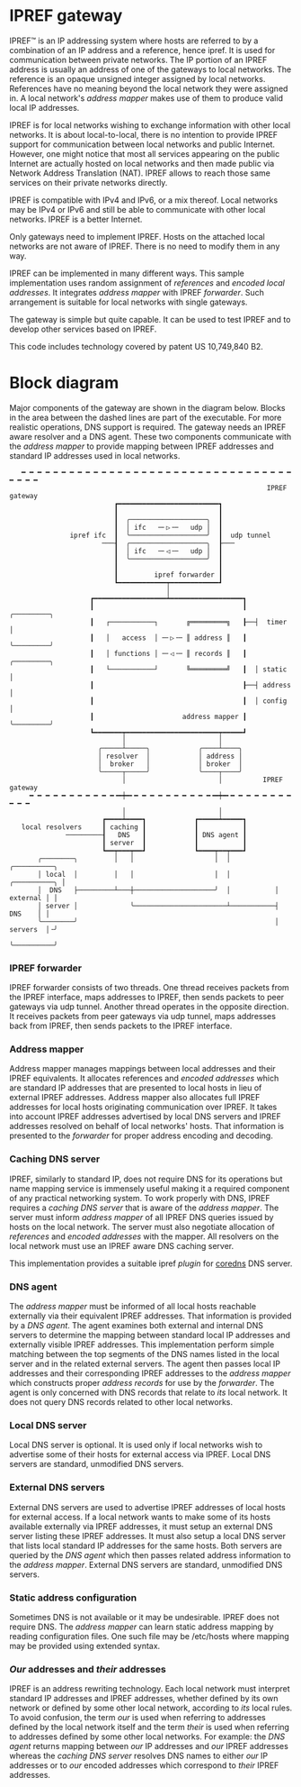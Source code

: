 # IPREF gateway

IPREF™ is an IP addressing system where hosts are referred to by a combination of an IP address and a reference, hence ipref. It is used for communication between private networks. The IP portion of an IPREF address is usually an address of one of the gateways to local networks. The reference is an opaque unsigned integer assigned by local networks. References have no meaning beyond the local network they were assigned in. A local network's _address mapper_ makes use of them to produce valid local IP addresses.

IPREF is for local networks wishing to exchange information with other local networks. It is about local-to-local, there is no intention to provide IPREF support for communication between local networks and public Internet. However, one might notice that most all services appearing on the public Internet are actually hosted on local networks and then made public via Network Address Translation (NAT). IPREF allows to reach those same services on their private networks directly.

IPREF is compatible with IPv4 and IPv6, or a mix thereof. Local networks may be IPv4 or IPv6 and still be able to communicate with other local networks. IPREF is a better Internet.

Only gateways need to implement IPREF.  Hosts on the attached local networks are not aware of IPREF. There is no need to modify them in any way.

IPREF can be implemented in many different ways. This sample implementation uses random assignment of _references_ and _encoded local addresses_. It integrates _address mapper_ with IPREF _forwarder_. Such arrangement is suitable for local networks with single gateways.

The gateway is simple but quite capable. It can be used to test IPREF and to develop other services based on IPREF.

This code includes technology covered by patent US 10,749,840 B2.

# Block diagram

Major components of the gateway are shown in the diagram below. Blocks in the area between the dashed lines are part of the executable. For more realistic operations, DNS support is required. The gateway needs an IPREF aware resolver and a DNS agent. These two components communicate with the _address mapper_ to provide mapping between IPREF addresses and standard IP addresses used in local networks.

```
   ━ ━ ━ ━ ━ ━ ━ ━ ━ ━ ━ ━ ━ ━ ━ ━ ━ ━ ━ ━ ━ ━ ━ ━ ━ ━ ━ ━ ━ ━ ━ ━ ━ ━ ━ ━ ━ ━
                                                                IPREF gateway
                          ┏━━━━━━━━━━━━━━━━━━━━━━━━━┓
                          ┃                         ┃
                          ┃  ╭───────────────────╮  ┃
                          ┃  │ ifc   ─╴▷╶─   udp │  ┃
               ipref ifc  ┃  ╰───────────────────╯  ┃  udp tunnel
                       ───┨  ╭───────────────────╮  ┠───
                          ┃  │ ifc   ─╴◁╶─   udp │  ┃
                          ┃  ╰───────────────────╯  ┃
                          ┃                         ┃
                          ┃         ipref forwarder ┃
                          ┗━━━━━━━━━━━━┯━━━━━━━━━━━━┛
                                       │
                    ┏━━━━━━━━━━━━━━━━━━┷━━━━━━━━━━━━━━━━━━┓
                    ┃                                     ┃  ╭─────────╮
                    ┃   ┌───────────┐       ╔═════════╗   ┠──┤  timer  │
                    ┃   │   access  │ ─╴▷╶─ ║ address ║   ┃  ╰─────────╯
                    ┃   │ functions │ ─╴◁╶─ ║ records ║   ┃  ╭─────────╮
                    ┃   └───────────┘       ╚═════════╝   ┃  │ static  │
                    ┃                                     ┠──┤ address │
                    ┃                                     ┃  │ config  │
                    ┃                      address mapper ┃  ╰─────────╯
                    ┗━━━━━━━┯━━━━━━━━━━━━━━━━━━━━━━━┯━━━━━┛
                            │                       │
                      ╭─────┴─────╮            ╭────┴────╮
                      │ resolver  │            │ address │
                      │  broker   │            │ broker  │
                      ╰─────┬─────╯            ╰────┬────╯
                            │                       │          IPREF gateway
     ━ ━ ━ ━ ━ ━ ━ ━ ━ ━ ━╺━┿━╸━ ━ ━ ━ ━ ━ ━ ━ ━ ━╺━┿━╸━ ━ ━ ━ ━ ━ ━ ━ ━ ━ ━
                            │                       │
                       ┏━━━━┷━━━━┓            ┏━━━━━┷━━━━━┓
   local resolvers     ┃ caching ┃            ┃           ┃
              ─────────┨   DNS   ┃            ┃ DNS agent ┃
                       ┃ server  ┃            ┃           ┃
                       ┗━━┯━━━┯━━┛            ┗━━━━┯━━┯━━━┛
       ╭────────╮         │   │                    │  │             ╭──────────╮
       │ local  │         │   │                    │  │           ╭──────────╮ │
       │  DNS   ├─────────┴───┼────────────────────╯  │           │ external │ │
       │ server │             ╰───────────────────────┴───────────┤   DNS    │ │
       ╰────────╯                                                 │ servers  │╶╯
                                                                  ╰──────────╯
```

### IPREF forwarder

IPREF forwarder consists of two threads. One thread receives packets from the IPREF interface, maps addresses to IPREF, then sends packets to peer gateways via udp tunnel. Another thread operates in the opposite direction. It receives packets from peer gateways via udp tunnel, maps addresses back from IPREF, then sends packets to the IPREF interface.

### Address mapper

Address mapper manages mappings between local addresses and their IPREF equivalents. It allocates references and _encoded addresses_ which are standard IP addresses that are presented to local hosts in lieu of external IPREF addresses.  Address mapper also allocates full IPREF addresses for local hosts originating communication over IPREF. It takes into account IPREF addresses advertised by local DNS servers and IPREF addresses resolved on behalf of local networks' hosts. That information is presented to the _forwarder_ for proper address encoding and decoding.

### Caching DNS server

IPREF, similarly to standard IP, does not require DNS for its operations but name mapping service is immensely useful making it a required component of any practical networking system. To work properly with DNS, IPREF requires a *caching DNS server* that is aware of the *address mapper*. The server must inform *address mapper* of all IPREF DNS queries issued by hosts on the local network. The server must also negotiate allocation of _references_ and _encoded addresses_ with the mapper. All resolvers on the local network must use an IPREF aware DNS caching server.

This implementation provides a suitable ipref _plugin_ for [coredns](https://coredns.io/) DNS server.

### DNS agent

The *address mapper* must be informed of all local hosts reachable externally via their equivalent IPREF addresses. That information is provided by a *DNS agent*. The agent examines both external and internal DNS servers to determine the mapping between standard local IP addresses and externally visible IPREF addresses. This implementation perform simple matching between the top segments of the DNS names listed in the local server and in the related external servers. The agent then passes local IP addresses and their corresponding IPREF addresses to the *address mapper* which constructs proper *address records* for use by the *forwarder*. The agent is only concerned with DNS records that relate to *its* local network. It does not query DNS records related to other local networks.

### Local DNS server

Local DNS server is optional. It is used only if local networks wish to advertise some of their hosts for external access via IPREF. Local DNS servers are standard, unmodified DNS servers.

### External DNS servers

External DNS servers are used to advertise IPREF addresses of local hosts for external access. If a local network wants to make some of its hosts available externally via IPREF addresses, it must setup an external DNS server listing these IPREF addresses. It must also setup a local DNS server that lists local standard IP addresses for the same hosts. Both servers are queried by the *DNS agent* which then passes related address information to the *address mapper*. External DNS servers are standard, unmodified DNS servers.

### Static address configuration

Sometimes DNS is not available or it may be undesirable. IPREF does not require DNS. The *address mapper* can learn static address mapping by reading configuration files. One such file may be /etc/hosts where mapping may be provided using extended syntax.

### *Our* addresses and *their* addresses

IPREF is an address rewriting technology. Each local network must interpret standard IP addresses and IPREF addresses, whether defined by its own network or defined by some other local network, according to *its* local rules. To avoid confusion, the term *our* is used when referring to addresses defined by the local network itself and the term *their* is used when referring to addresses defined by some other local networks. For example: the *DNS agent* returns mapping between *our* IP addresses and *our* IPREF addresses whereas the *caching DNS server* resolves DNS names to either *our* IP addresses or to *our* encoded addresses which correspond to *their* IPREF addresses.
